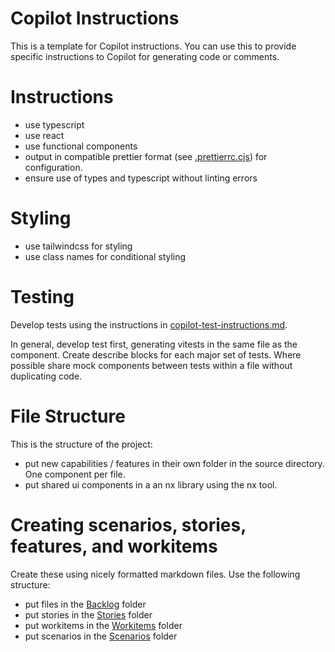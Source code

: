 # Copilot Instructions

This is a template for Copilot instructions. You can use this to provide specific instructions to Copilot for generating code or comments.

# Instructions

- use typescript
- use react
- use functional components
- output in compatible prettier format (see [.prettierrc.cjs](.prettierrc.cjs)) for configuration.
- ensure use of types and typescript without linting errors

# Styling

- use tailwindcss for styling
- use class names for conditional styling

# Testing

Develop tests using the instructions in [copilot-test-instructions.md](.github/copilot-test-instructions.md).

In general, develop test first, generating vitests in the same file as the component.
Create describe blocks for each major set of tests.
Where possible share mock components between tests within a file without duplicating code.

# File Structure

This is the structure of the project:

- put new capabilities / features in their own folder in the source directory. One component per file.
- put shared ui components in a an nx library using the nx tool.

# Creating scenarios, stories, features, and workitems

Create these using nicely formatted markdown files. Use the following structure:

- put files in the [Backlog](docs/Backlog) folder
- put stories in the [Stories](docs/Backlog/Stories) folder
- put workitems in the [Workitems](docs/Backlog/Workitems) folder
- put scenarios in the [Scenarios](docs/Backlog/Scenarios) folder